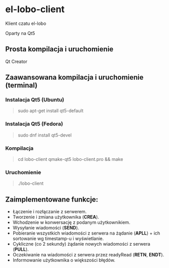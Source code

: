 # el-lobo-client

Klient czatu el-lobo

Oparty na Qt5

## Prosta kompilacja i uruchomienie

Qt Creator

## Zaawansowana kompilacja i uruchomienie (terminal)

### Instalacja Qt5 (Ubuntu)
> sudo apt-get install qt5-default

### Instalacja Qt5 (Fedora)
> sudo dnf install qt5-devel

### Kompilacja
> cd lobo-client
> qmake-qt5 lobo-client.pro && make

### Uruchomienie
> ./lobo-client

## Zaimplementowane funkcje:
* Łączenie i rozłączanie z serwerem.
* Tworzenie i zmiana użytkownika (**CREA**).
* Wchodzenie w konwersację z podanym użytkownikiem.
* Wysyłanie wiadomości (**SEND**).
* Pobieranie wszystkich wiadomości z serwera na żądanie (**APLL**) + ich sortowanie wg timestamp-u i wyświetlanie.
* Cykliczne (co 2 sekundy) żądanie nowych wiadomości z serwera (**PULL**).
* Oczekiwanie na wiadomości z serwera przez readyRead (**RETN**, **ENDT**).
* Informowanie użytkownika o większości błędów.
